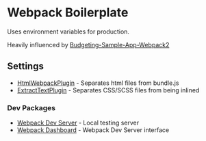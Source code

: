 # Webpack Boilerplate
Uses environment variables for production.

Heavily influenced by [Budgeting-Sample-App-Webpack2](https://github.com/ModusCreateOrg/budgeting-sample-app-webpack2)

## Settings
* [HtmlWebpackPlugin](https://github.com/jantimon/html-webpack-plugin) - Separates html files from bundle.js
* [ExtractTextPlugin](https://github.com/webpack-contrib/extract-text-webpack-plugin) - Separates CSS/SCSS files from being inlined

### Dev Packages
* [Webpack Dev Server](https://webpack.js.org/configuration/dev-server/) - Local testing server
* [Webpack Dashboard](https://github.com/FormidableLabs/webpack-dashboard) - Webpack Dev Server interface